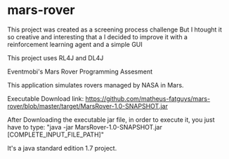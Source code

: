 # mars-rover
This project was created as a screening process challenge
But I htought it so creative and interesting that a I decided
to improve it with a reinforcement learning agent and a simple GUI

This project uses RL4J and DL4J




Eventmobi's Mars Rover Programming Assesment

This application simulates rovers managed by NASA in Mars.

Executable Download link: https://github.com/matheus-fatguys/mars-rover/blob/master/target/MarsRover-1.0-SNAPSHOT.jar

After Downloading the executable jar file, in order to execute it, you just have to type: "java -jar MarsRover-1.0-SNAPSHOT.jar [COMPLETE_INPUT_FILE_PATH]"

It's a java standard edition 1.7 project.

